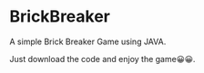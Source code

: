 # BrickBreaker
A simple Brick Breaker Game using JAVA.

Just download the code and enjoy the game😀😀.
